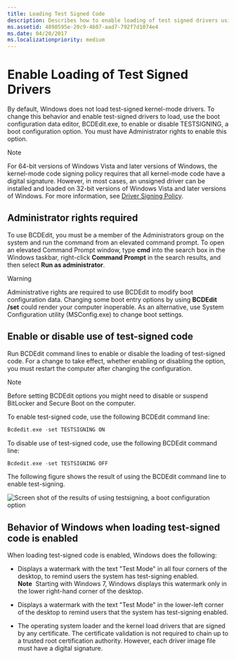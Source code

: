 ```yaml
---
title: Loading Test Signed Code
description: Describes how to enable loading of test signed drivers using the TESTSIGNING option with BCDEdit tool
ms.assetid: 4898595e-20c9-4607-aad7-792f7d1074e4
ms.date: 04/20/2017
ms.localizationpriority: medium
---
```


# Enable Loading of Test Signed Drivers

By default, Windows does not load test-signed kernel-mode drivers. To change this behavior and enable test-signed drivers to load, use the boot configuration data editor, BCDEdit.exe, to enable or disable TESTSIGNING, a boot configuration option. You must have Administrator rights to enable this option.

> [!Note]
> For 64-bit versions of Windows Vista and later versions of Windows, the kernel-mode code signing policy requires that all kernel-mode code have a digital signature. However, in most cases, an unsigned driver can be installed and loaded on 32-bit versions of Windows Vista and later versions of Windows. For more information, see [Driver Signing Policy](kernel-mode-code-signing-policy--windows-vista-and-later-.md).


## Administrator rights required

To use BCDEdit, you must be a member of the Administrators group on the system and run the command from an elevated command prompt. To open an elevated Command Prompt window, type **cmd** into the search box in the Windows taskbar, right-click **Command Prompt** in the search results, and then select **Run as administrator**.

> [!Warning]
> Administrative rights are required to use BCDEdit to modify boot configuration data. Changing some boot entry options by using **BCDEdit /set** could render your computer inoperable. As an alternative, use System Configuration utility (MSConfig.exe) to change boot settings.


## Enable or disable use of test-signed code

Run BCDEdit command lines to enable or disable the loading of test-signed code. For a change to take effect, whether enabling or disabling the option, you must restart the computer after changing the configuration.

> [!Note]
> Before setting BCDEdit options you might need to disable or suspend BitLocker and Secure Boot on the computer.

To enable test-signed code, use the following BCDEdit command line:

```cpp
Bcdedit.exe -set TESTSIGNING ON
```

To disable use of test-signed code, use the following BCDEdit command line:

```cpp
Bcdedit.exe -set TESTSIGNING OFF
```

The following figure shows the result of using the BCDEdit command line to enable test-signing.

![Screen shot of the results of using testsigning, a boot configuration option](images/driver-signing-enable-vista-test-signing.png)


## Behavior of Windows when loading test-signed code is enabled

When loading test-signed code is enabled, Windows does the following:

-   Displays a watermark with the text "Test Mode" in all four corners of the desktop, to remind users the system has test-signing enabled.
    **Note**  Starting with Windows 7, Windows displays this watermark only in the lower right-hand corner of the desktop.

-   Displays a watermark with the text "Test Mode" in the lower-left corner of the desktop to remind users that the system has test-signing enabled.

-   The operating system loader and the kernel load drivers that are signed by any certificate. The certificate validation is not required to chain up to a trusted root certification authority. However, each driver image file must have a digital signature.
